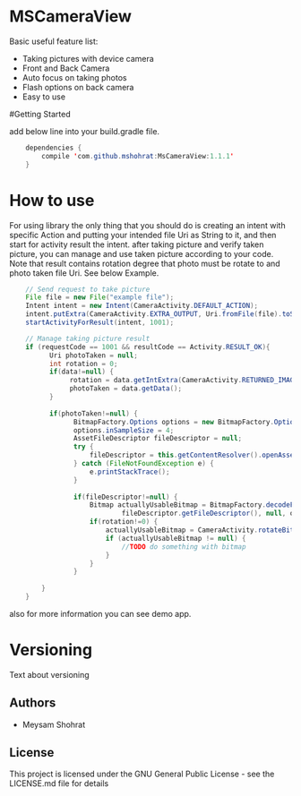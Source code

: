 # MSCameraView

Basic useful feature list:

 * Taking pictures with device camera
 * Front and Back Camera
 * Auto focus on taking photos
 * Flash options on back camera
 * Easy to use
 
#Getting Started

add below line into your build.gradle file.
```java
    dependencies {
        compile 'com.github.mshohrat:MsCameraView:1.1.1'
    }
```

# How to use

For using library the only thing that you should do is creating an intent with specific Action and putting your intended file Uri as String to it, and then start for activity result the intent. after taking picture and verify taken picture, you can manage and use taken picture according to your code. Note that result contains rotation degree that photo must be rotate to and photo taken file Uri. See below Example.
```java
    // Send request to take picture
    File file = new File("example file");
    Intent intent = new Intent(CameraActivity.DEFAULT_ACTION);
    intent.putExtra(CameraActivity.EXTRA_OUTPUT, Uri.fromFile(file).toString());
    startActivityForResult(intent, 1001);
```

```java
    // Manage taking picture result
    if (requestCode == 1001 && resultCode == Activity.RESULT_OK){
          Uri photoTaken = null;
          int rotation = 0;
          if(data!=null) {
               rotation = data.getIntExtra(CameraActivity.RETURNED_IMAGE_ROTATION, rotation);
               photoTaken = data.getData();
          }
    
          if(photoTaken!=null) {
                BitmapFactory.Options options = new BitmapFactory.Options();
                options.inSampleSize = 4;
                AssetFileDescriptor fileDescriptor = null;
                try {
                    fileDescriptor = this.getContentResolver().openAssetFileDescriptor(selectedImage, "r");
                } catch (FileNotFoundException e) {
                    e.printStackTrace();
                }
    
                if(fileDescriptor!=null) {
                    Bitmap actuallyUsableBitmap = BitmapFactory.decodeFileDescriptor(
                            fileDescriptor.getFileDescriptor(), null, options);
                    if(rotation!=0) {
                        actuallyUsableBitmap = CameraActivity.rotateBitmap(actuallyUsableBitmap, rotation);
                        if (actuallyUsableBitmap != null) {
                            //TODO do something with bitmap 
                        }
                    }
                }
    
        }
    }
```
also for more information you can see demo app. 

# Versioning
Text about versioning

## Authors
* Meysam Shohrat

## License
This project is licensed under the GNU General Public License - see the LICENSE.md file for details
